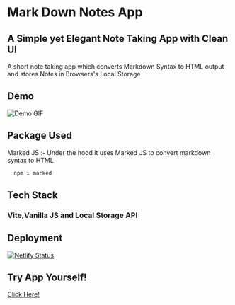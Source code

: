 
# Mark Down Notes App
## A Simple yet Elegant Note Taking App with Clean UI
A short note taking app which converts Markdown Syntax to HTML output and stores Notes in Browsers's Local Storage


## Demo

![Demo GIF](demo.gif)


## Package Used

Marked JS :- Under the hood it uses Marked JS to convert markdown syntax to HTML

```bash
  npm i marked
```



## Tech Stack

### Vite,Vanilla JS and Local Storage API

## Deployment

[![Netlify Status](https://api.netlify.com/api/v1/badges/19250096-aefa-4a11-a9ac-39c02635efb0/deploy-status)](https://app.netlify.com/sites/markdwon-notes-app/deploys)

## Try App Yourself!

[Click Here!](https://markdwon-notes-app.netlify.app/)